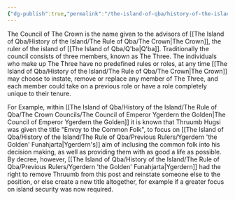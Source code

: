 ```yaml
---
{"dg-publish":true,"permalink":"/the-island-of-qba/history-of-the-island/the-rule-of-qba/the-crown-councils/the-council-of-the-crown/"}
---
```


The Council of The Crown is the name given to the advisors of [[The Island of Qba/History of the Island/The Rule of Qba/The Crown\|The Crown]], the ruler of the island of [[The Island of Qba/Q'ba\|Q'ba]]. Traditionally the council consists of three members, known as The Three. The individuals who make up The Three have no predefined rules or roles, at any time [[The Island of Qba/History of the Island/The Rule of Qba/The Crown\|The Crown]] may choose to instate, remove or replace any member of The Three, and each member could take on a previous role or have a role completely unique to their tenure. 

For Example, within [[The Island of Qba/History of the Island/The Rule of Qba/The Crown Councils/The Council of Emperor Ygerdern the Golden\|The Council of Emperor Ygerdern the Golden]] it is known that Thruumb Hugsi was given the title "Envoy to the Common Folk", to focus on [[The Island of Qba/History of the Island/The Rule of Qba/Previous Rulers/Ygerdern 'the Golden' Funahjarta\|Ygerdern's]] aim of inclusing the common folk into his decision making, as well as providing them with as good a life as possible. By decree, however, [[The Island of Qba/History of the Island/The Rule of Qba/Previous Rulers/Ygerdern 'the Golden' Funahjarta\|Ygerdern]] had the right to remove Thruumb from this post and reinstate someone else to the position, or else create a new title altogether, for example if a greater focus on island security was now required. 

